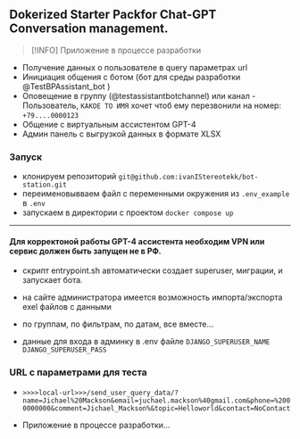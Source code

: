 
## Dokerized Starter Packfor Chat-GPT Conversation management.
> [!INFO]
> Приложение в процессе разработки



- Получение данных о пользователе в query параметрах url
- Инициация общения с ботом (бот для среды разработки @TestBPAssistant_bot )
- Оповещение в группу (@testassistantbotchannel) или канал - Пользователь, `КАКОЕ ТО ИМЯ` хочет чтоб ему перезвонили на номер: `+79....0000123`
- Общение с виртуальным ассистентом GPT-4
- Админ панель с выгрузкой данных в формате XLSX


### Запуск

- клонируем репозиторий `git@github.com:ivanIStereotekk/bot-station.git`
- переименовывваем файл с переменными окружения из ` .env_example ` в ` .env `
- запускаем в директории с проектом ` docker compose up `

---
#### Для корректоной работы GPT-4 ассистента необходим VPN или сервис должен быть запущен не в РФ.

- скрипт entrypoint.sh автоматически создает superuser, миграции, и запускает бота.

- на сайте администратора имеется возможность импорта/экспорта exel файлов с данными  

- по группам, по фильтрам, по датам, все вместе...

- данные для входа в админку в .env файле `DJANGO_SUPERUSER_NAME` `DJANGO_SUPERUSER_PASS`


### URL с параметрами для теста
- `>>>>local-url>>>/send_user_query_data/?name=Jichael%20Mackson&email=juchael.mackson%40gmail.com&phone=%2000000000&comment=Jichael_Mackson%&topic=Helloworld&contact=NoContact`



- Приложение в процессе разработки...
